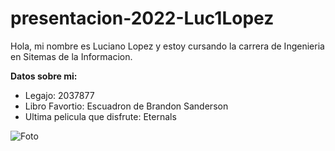 # presentacion-2022-Luc1Lopez
Hola, mi nombre es Luciano Lopez y estoy cursando la carrera de Ingenieria en Sitemas de la Informacion.

**Datos sobre mi:**
- Legajo: 2037877
- Libro Favortio: Escuadron de Brandon Sanderson
- Ultima pelicula que disfrute: Eternals

![Foto](https://postimg.cc/QH1SBvxd)
